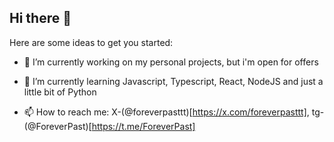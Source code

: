 ## Hi there 👋

Here are some ideas to get you started:

- 🔭 I’m currently working on my personal projects, but i'm open for offers
  
- 🌱 I’m currently learning Javascript, Typescript, React, NodeJS and just a little bit of Python

- 📫 How to reach me: X-(@foreverpasttt)[https://x.com/foreverpasttt], tg-(@ForeverPast)[https://t.me/ForeverPast]
